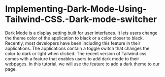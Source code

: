 # Implementing-Dark-Mode-Using-Tailwind-CSS.-Dark-mode-switcher
Dark Mode is a display setting built for user interfaces. It lets users change the theme color of the application to black or a color closer to black.  Recently, most developers have been including this feature in their applications. The applications contain a toggle switch that changes the color to dark or light when clicked.  The recent version of Tailwind css comes with a feature that enables users to add dark mode to their webpages.  In this tutorial, we will use the feature to add a dark theme to our page.
